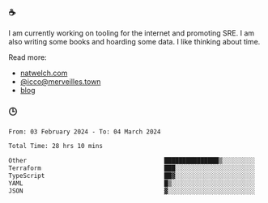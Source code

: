 ### ☕

I am currently working on tooling for the internet and promoting SRE. I am also writing some books and hoarding some data. I like thinking about time. 

Read more:

 - [natwelch.com](https://natwelch.com)
 - [@icco@merveilles.town](https://merveilles.town/@icco)
 - [blog](https://writing.natwelch.com)

### 🕒

<!--START_SECTION:waka-->

```txt
From: 03 February 2024 - To: 04 March 2024

Total Time: 28 hrs 10 mins

Other                                      ███████████████▒░░░░░░░░░   61.99 %
Terraform                                  ███░░░░░░░░░░░░░░░░░░░░░░   11.80 %
TypeScript                                 ██▓░░░░░░░░░░░░░░░░░░░░░░   11.18 %
YAML                                       █▒░░░░░░░░░░░░░░░░░░░░░░░   05.07 %
JSON                                       ▓░░░░░░░░░░░░░░░░░░░░░░░░   03.26 %
```

<!--END_SECTION:waka-->
